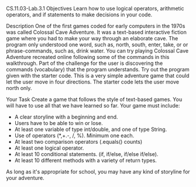 CS.11.03-Lab.3.1
Objectives Learn how to use logical operators, arithmetic operators, and if statements to make decisions in your code.

Description One of the first games coded for early computers in the 1970s was called Colossal Cave Adventure. It was a text-based interactive fiction game where you had to make your way through an elaborate cave. The program only understood one word, such as, north, south, enter, take, or or phrase-commands, such as, drink water. You can try playing Colossal Cave Adventure recreated online following some of the commands in this walkthrough. Part of the challenge for the user is discovering the commands (vocabulary) that the program understands. Try out the program given with the starter code. This is a very simple adventure game that could let the user move in four directions. The starter code lets the user move north only.

Your Task Create a game that follows the style of text-based games. You will have to use all that we have learned so far. Your game must include:

- A clear storyline with a beginning and end.
- Users have to be able to win or lose.
- At least one variable of type int/double, and one of type String.
- Use of operators (*,+.-, /, %). Minimum one each.
- At least two comparison operators (.equals() counts)
- At least one logical operator.
- At least 10 conditional statements. (if, if/else, if/else if/else).
- At least 10 different methods with a variety of return types.

As long as it's appropriate for school, you may have any kind of storyline for your adventure.